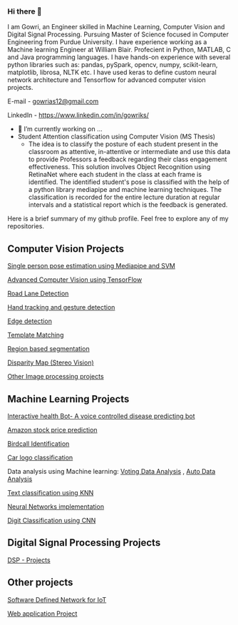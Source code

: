### Hi there 👋

<!--
**gowriks12/gowriks12** is a ✨ _special_ ✨ repository because its `README.md` (this file) appears on your GitHub profile.

Here are some ideas to get you started:

- 🔭 I’m currently working on ...
- 🌱 I’m currently learning ...
- 👯 I’m looking to collaborate on ...
- 🤔 I’m looking for help with ...
- 💬 Ask me about ...
- 📫 How to reach me: ...
- 😄 Pronouns: ...
- ⚡ Fun fact: ...
-->

I am Gowri, an Engineer skilled in Machine Learning, Computer Vision and Digital Signal Processing. Pursuing Master of Science focused in Computer Engineering from Purdue University. I have experience working as a Machine learning Engineer at William Blair. Profecient in Python, MATLAB, C and Java programming languages. I have hands-on experience with several python libraries such as: pandas, pySpark, opencv, numpy, scikit-learn, matplotlib, librosa, NLTK etc. I have used keras to define custom neural network architecture and Tensorflow for advanced computer vision projects.

E-mail - gowrias12@gmail.com

LinkedIn - https://www.linkedin.com/in/gowriks/

- 🔭 I’m currently working on ...
- Student Attention classification using Computer Vision (MS Thesis)
  * The idea is to classify the posture of each student present in the classroom as attentive, in-attentive or intermediate and use this data to provide Professors a     feedback regarding their class engagement effectiveness. This solution involves Object Recognition using RetinaNet where each student in the class at each frame is     identified. The identified student's pose is classified with the help of a python library mediapipe and machine learning techniques. The classification is recorded     for the entire lecture duration at regular intervals and a statistical report which is the feedback is generated.  

Here is a brief summary of my github profile. Feel free to explore any of my repositories.

## Computer Vision Projects
[Single person pose estimation using Mediapipe and SVM](https://github.com/gowriks12/pose-estimation)

[Advanced Computer Vision using TensorFlow](https://github.com/gowriks12/Advanced-Computer-Vision-TF)

[Road Lane Detection](https://github.com/gowriks12/lane-detection)

[Hand tracking and gesture detection](https://github.com/gowriks12/Hand-Tracking-Gesture-Detection)

[Edge detection](https://github.com/gowriks12/Edge-Detection)

[Template Matching](https://github.com/gowriks12/Template-Matching)

[Region based segmentation](https://github.com/gowriks12/Region-based-segmentation)

[Disparity Map (Stereo Vision)](https://github.com/gowriks12/Disparity-Map)

[Other Image processing projects](https://github.com/gowriks12/CV-Projects)


## Machine Learning Projects
[Interactive health Bot- A voice controlled disease predicting bot](https://github.com/gowriks12/Interactive-Health-Bot)

[Amazon stock price prediction](https://github.com/gowriks12/Amazon-Stock-Prediction)

[Birdcall Identification](https://github.com/gowriks12/birdcall-identification)

[Car logo classification](https://github.com/gowriks12/logo-recognition)

Data analysis using Machine learning: [Voting Data Analysis](https://github.com/gowriks12/Voting_data_analysis) , [Auto Data Analysis](https://github.com/gowriks12/auto_data_analysis)

[Text classification using KNN](https://github.com/gowriks12/text_classification-KNN)

[Neural Networks implementation](https://github.com/gowriks12/Implementing-backpropogation-algorithm)

[Digit Classification using CNN](https://github.com/gowriks12/digit-classification-CNN)

## Digital Signal Processing Projects
[DSP - Projects](https://github.com/gowriks12/DSP-projects)

## Other projects
[Software Defined Network for IoT](https://github.com/gowriks12/SDNinIoT)

[Web application Project](https://github.com/gowriks12/Software-Engineering-Project)
